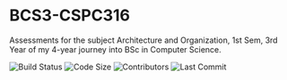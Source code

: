 # BCS3-CSPC316
Assessments for the subject Architecture and Organization, 1st Sem, 3rd Year of my 4-year journey into BSc in Computer Science.

![Build Status](https://img.shields.io/github/actions/workflow/status/LuisAPI/BCS3-CSPC316/static.yml)
![Code Size](https://img.shields.io/github/languages/code-size/LuisAPI/BCS3-CSPC316)
![Contributors](https://img.shields.io/github/contributors/LuisAPI/BCS3-CSPC316)
![Last Commit](https://img.shields.io/github/last-commit/LuisAPI/BCS3-CSPC316)